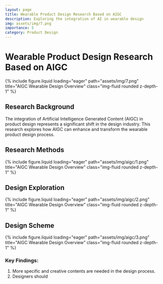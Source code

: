 ```yaml
---
layout: page
title: Wearable Product Design Research Based on AIGC
description: Exploring the integration of AI in wearable design
img: assets/img/7.png
importance: 5
category: Product Design
---
```


# Wearable Product Design Research Based on AIGC

<div class="row">
    <div class="col-sm mt-3 mt-md-0">
        {% include figure.liquid loading="eager" path="assets/img/7.png" title="AIGC Wearable Design Overview" class="img-fluid rounded z-depth-1" %}
    </div>
</div>

## Research Background

The integration of Artificial Intelligence Generated Content (AIGC) in product design represents a significant shift in the design industry. This research explores how AIGC can enhance and transform the wearable product design process.


## Research Methods
<div class="row">
    <div class="col-sm mt-3 mt-md-0">
        {% include figure.liquid loading="eager" path="assets/img/aigc/1.png" title="AIGC Wearable Design Overview" class="img-fluid rounded z-depth-1" %}
    </div>
</div>


## Design Exploration

<div class="row">
    <div class="col-sm mt-3 mt-md-0">
        {% include figure.liquid loading="eager" path="assets/img/aigc/2.png" title="AIGC Wearable Design Overview" class="img-fluid rounded z-depth-1" %}
    </div>
</div>


## Design Scheme

<div class="row">
    <div class="col-sm mt-3 mt-md-0">
        {% include figure.liquid loading="eager" path="assets/img/aigc/3.png" title="AIGC Wearable Design Overview" class="img-fluid rounded z-depth-1" %}
    </div>
</div>

### Key Findings:
1. More specific and creative contents are needed in the design process.
2. Designers should 

<!-- ## Future Implications
- New workflows for product designers
- Enhanced personalization capabilities
- Evolving role of designers in AI era -->

